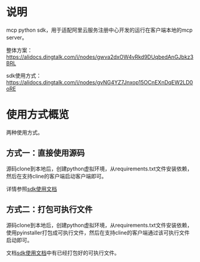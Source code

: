 

[//]: # (1. python3 -m venv myenv)

[//]: # (2. source myenv/bin/activate  激活虚拟环境)

[//]: # (3. pip3 install -r requirements.txt  安装依赖)

[//]: # (4. pyinstaller --onefile __main__.py --name mcp-server-aliyun-python-sdk)


# **说明**
mcp python sdk，用于适配阿里云服务注册中心开发的运行在客户端本地的mcp server。

整体方案：https://alidocs.dingtalk.com/i/nodes/gwva2dxOW4vRkd9DUqbedAnGJbkz3BRL

sdk使用方式：https://alidocs.dingtalk.com/i/nodes/gvNG4YZ7Jnxop15OCnEXnDqEW2LD0oRE

# 使用方式概览
两种使用方式。

## 方式一：直接使用源码

源码clone到本地后，创建python虚拟环境，从requirements.txt文件安装依赖，然后在支持cline的客户端启动客户端即可。

详情参照[sdk使用文档](https://alidocs.dingtalk.com/i/nodes/gvNG4YZ7Jnxop15OCnEXnDqEW2LD0oRE)

## 方式二：打包可执行文件

源码clone到本地后，创建python虚拟环境，从requirements.txt文件安装依赖，使用pyinstaller打包成可执行文件，然后在支持cline的客户端通过该可执行文件启动即可。

文档[sdk使用文档](https://alidocs.dingtalk.com/i/nodes/gvNG4YZ7Jnxop15OCnEXnDqEW2LD0oRE)中有已经打包好的可执行文件。



